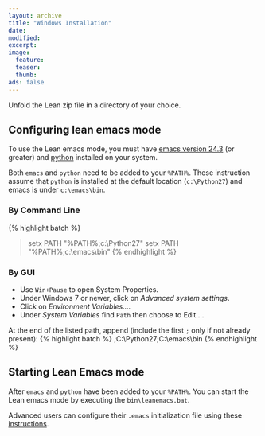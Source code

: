 ```yaml
---
layout: archive
title: "Windows Installation"
date:
modified:
excerpt:
image:
  feature:
  teaser:
  thumb:
ads: false
---
```


Unfold the Lean zip file in a directory of your choice.

## Configuring lean emacs mode

To use the Lean emacs mode, you must have [emacs version
24.3](https://ftp.gnu.org/gnu/emacs/windows/) (or greater) and
[python](https://www.python.org/downloads) installed on your system.

Both `emacs` and `python` need to be added to your `%PATH%`.
These instruction assume that `python` is installed at the default location 
(`c:\Python27`) and emacs is under `c:\emacs\bin`.

### By Command Line

{% highlight batch %}
> setx PATH "%PATH%;c:\Python27\"
> setx PATH "%PATH%;c:\emacs\bin"
{% endhighlight %}


### By GUI

- Use `Win+Pause` to open System Properties.
- Under Windows 7 or newer, click on *Advanced system settings*.
- Click on *Environment Variables....*
- Under *System Variables* find `Path` then choose to Edit....

At the end of the listed path, append (include the first `;` only if not already present):
{% highlight batch %}
;C:\Python27\;C:\emacs\bin
{% endhighlight %}

## Starting Lean Emacs mode

After `emacs` and `python` have been added to your `%PATH%`.
You can start the Lean emacs mode by executing the `bin\leanemacs.bat`.

Advanced users can configure their `.emacs` initialization file using
these [instructions](https://github.com/leanprover/lean/blob/master/src/emacs/README.md).
